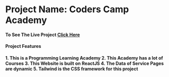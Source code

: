 <h1>Project Name: <strong>Coders Camp Academy</strong></h1>

<h4>To See The Live Project <a href="#">Click Here</a></h4>

<h4>Project Features<h4>
<strong>1. This is a Programming Learning Academy</strong>
<strong>2. This Academy has a lot of Courses</strong>
<strong>3. This Website is built on ReactJS</strong>
<strong>4. The Data of Service Pages are dynamic</strong>
<strong>5. Tailwind is the CSS framework for this project</strong>